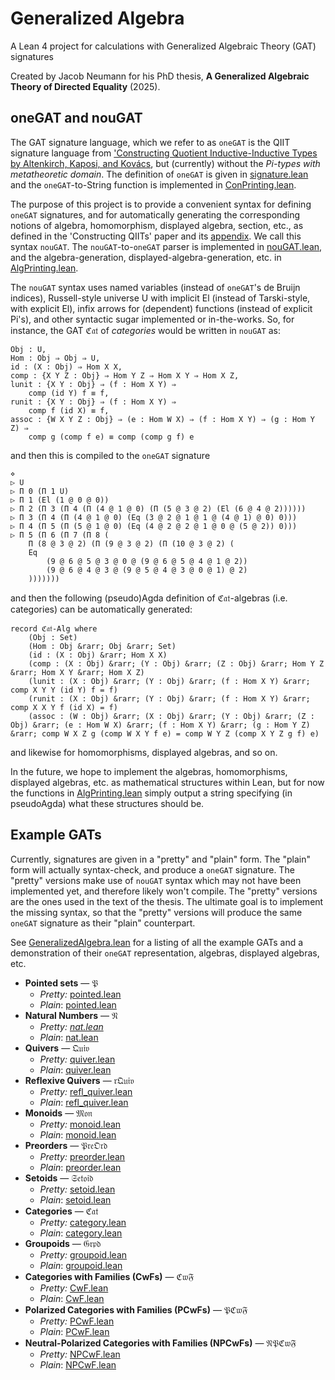 
# Generalized Algebra

A Lean 4 project for calculations with Generalized Algebraic Theory (GAT) signatures

Created by Jacob Neumann for his PhD thesis, **A Generalized Algebraic Theory of Directed Equality** (2025).

## oneGAT and nouGAT

The GAT signature language, which we refer to as `oneGAT` is the QIIT signature language from ['Constructing Quotient Inductive-Inductive Types by Altenkirch, Kaposi, and Kovács](https://dl.acm.org/doi/abs/10.1145/3290315), but (currently) without the *Pi-types with metatheoretic domain*. The definition of `oneGAT` is given in [signature.lean](GeneralizedAlgebra/signature.lean) and the `oneGAT`-to-String function is implemented in [ConPrinting.lean](GeneralizedAlgebra/ConPrinting.lean).

The purpose of this project is to provide a convenient syntax for defining `oneGAT` signatures, and for automatically generating the corresponding notions of algebra, homomorphism, displayed algebra, section, etc., as defined in the 'Constructing QIITs' paper and its [appendix](https://bitbucket.org/akaposi/finitaryqiit/raw/master/appendix.pdf). We call this syntax `nouGAT`. The `nouGAT`-to-`oneGAT` parser is implemented in [nouGAT.lean](GeneralizedAlgebra/nouGAT.lean), and the algebra-generation, displayed-algebra-generation, etc. in [AlgPrinting.lean](GeneralizedAlgebra/AlgPrinting.lean).

The `nouGAT` syntax uses named variables (instead of `oneGAT`'s de Bruijn indices), Russell-style universe U with implicit El (instead of Tarski-style, with explicit El), infix arrows for (dependent) functions (instead of explicit Pi's), and other syntactic sugar implemented or in-the-works. So, for instance, the GAT ℭ𝔞𝔱 of *categories* would be written in `nouGAT` as:
```
Obj : U,
Hom : Obj ⇒ Obj ⇒ U,
id : (X : Obj) ⇒ Hom X X,
comp : {X Y Z : Obj} ⇒ Hom Y Z ⇒ Hom X Y ⇒ Hom X Z,
lunit : {X Y : Obj} ⇒ (f : Hom X Y) ⇒
    comp (id Y) f ≡ f,
runit : {X Y : Obj} ⇒ (f : Hom X Y) ⇒
    comp f (id X) ≡ f,
assoc : {W X Y Z : Obj} ⇒ (e : Hom W X) ⇒ (f : Hom X Y) ⇒ (g : Hom Y Z) ⇒
    comp g (comp f e) ≡ comp (comp g f) e
```
and then this is compiled to the `oneGAT` signature
```
⋄ 
▷ U 
▷ Π 0 (Π 1 U) 
▷ Π 1 (El (1 @ 0 @ 0)) 
▷ Π 2 (Π 3 (Π 4 (Π (4 @ 1 @ 0) (Π (5 @ 3 @ 2) (El (6 @ 4 @ 2)))))) 
▷ Π 3 (Π 4 (Π (4 @ 1 @ 0) (Eq (3 @ 2 @ 1 @ 1 @ (4 @ 1) @ 0) 0))) 
▷ Π 4 (Π 5 (Π (5 @ 1 @ 0) (Eq (4 @ 2 @ 2 @ 1 @ 0 @ (5 @ 2)) 0))) 
▷ Π 5 (Π 6 (Π 7 (Π 8 (
    Π (8 @ 3 @ 2) (Π (9 @ 3 @ 2) (Π (10 @ 3 @ 2) (
    Eq 
        (9 @ 6 @ 5 @ 3 @ 0 @ (9 @ 6 @ 5 @ 4 @ 1 @ 2)) 
        (9 @ 6 @ 4 @ 3 @ (9 @ 5 @ 4 @ 3 @ 0 @ 1) @ 2)
    )))))))
```
and then the following (pseudo)Agda definition of ℭ𝔞𝔱-algebras (i.e. categories) can be automatically generated:
```
record ℭ𝔞𝔱-Alg where
    (Obj : Set)
    (Hom : Obj &rarr; Obj &rarr; Set)
    (id : (X : Obj) &rarr; Hom X X)
    (comp : (X : Obj) &rarr; (Y : Obj) &rarr; (Z : Obj) &rarr; Hom Y Z &rarr; Hom X Y &rarr; Hom X Z)
    (lunit : (X : Obj) &rarr; (Y : Obj) &rarr; (f : Hom X Y) &rarr; comp X Y Y (id Y) f = f)
    (runit : (X : Obj) &rarr; (Y : Obj) &rarr; (f : Hom X Y) &rarr; comp X X Y f (id X) = f)
    (assoc : (W : Obj) &rarr; (X : Obj) &rarr; (Y : Obj) &rarr; (Z : Obj) &rarr; (e : Hom W X) &rarr; (f : Hom X Y) &rarr; (g : Hom Y Z) &rarr; comp W X Z g (comp W X Y f e) = comp W Y Z (comp X Y Z g f) e)
```
and likewise for homomorphisms, displayed algebras, and so on.

In the future, we hope to implement the algebras, homomorphisms, displayed algebras, etc. as mathematical structures within Lean, but for now the functions in [AlgPrinting.lean](GeneralizedAlgebra/AlgPrinting.lean) simply output a string specifying (in pseudoAgda) what these structures should be.

## Example GATs

Currently, signatures are given in a "pretty" and "plain" form. The "plain" form will actually syntax-check, and produce a `oneGAT` signature. The "pretty" versions make use of `nouGAT` syntax which may not have been implemented yet, and therefore likely won't compile. The "pretty" versions are the ones used in the text of the thesis. The ultimate goal is to implement the missing syntax, so that the "pretty" versions will produce the same `oneGAT` signature as their "plain" counterpart.

See [GeneralizedAlgebra.lean](GeneralizedAlgebra.lean) for a listing of all the example GATs and a demonstration of their `oneGAT` representation, algebras, displayed algebras, etc.

- **Pointed sets** — 𝔓
    - *Pretty:* [pointed.lean](GeneralizedAlgebra/pretty_signatures/pointed.lean)
    - *Plain*: [pointed.lean](GeneralizedAlgebra/signatures/pointed.lean)
- **Natural Numbers** — 𝔑
    - *Pretty: [nat.lean](GeneralizedAlgebra/pretty_signatures/nat.lean)*
    - *Plain*: [nat.lean](GeneralizedAlgebra/signatures/nat.lean)
- **Quivers** — 𝔔𝔲𝔦𝔳
    - *Pretty:* [quiver.lean](GeneralizedAlgebra/pretty_signatures/quiver.lean)
    - *Plain*: [quiver.lean](GeneralizedAlgebra/signatures/quiver.lean)
- **Reflexive Quivers** — 𝔯𝔔𝔲𝔦𝔳
    - *Pretty:* [refl_quiver.lean](GeneralizedAlgebra/pretty_signatures/refl_quiver.lean)
    - *Plain*: [refl_quiver.lean](GeneralizedAlgebra/signatures/refl_quiver.lean)
- **Monoids** — 𝔐𝔬𝔫
    - *Pretty:* [monoid.lean](GeneralizedAlgebra/pretty_signatures/monoid.lean)
    - *Plain*: [monoid.lean](GeneralizedAlgebra/signatures/monoid.lean)
- **Preorders** — 𝔓𝔯𝔢𝔒𝔯𝔡
    - *Pretty:* [preorder.lean](GeneralizedAlgebra/pretty_signatures/preorder.lean)
    - *Plain*: [preorder.lean](GeneralizedAlgebra/signatures/preorder.lean)
- **Setoids** — 𝔖𝔢𝔱𝔬𝔦𝔡
    - *Pretty:* [setoid.lean](GeneralizedAlgebra/pretty_signatures/setoid.lean)
    - *Plain*: [setoid.lean](GeneralizedAlgebra/signatures/setoid.lean)
- **Categories** — ℭ𝔞𝔱
    - *Pretty:* [category.lean](GeneralizedAlgebra/pretty_signatures/category.lean)
    - *Plain*: [category.lean](GeneralizedAlgebra/signatures/category.lean)
- **Groupoids** — 𝔊𝔯𝔭𝔡
    - *Pretty:* [groupoid.lean](GeneralizedAlgebra/pretty_signatures/groupoid.lean)
    - *Plain*: [groupoid.lean](GeneralizedAlgebra/signatures/groupoid.lean)
- **Categories with Families (CwFs)** — ℭ𝔴𝔉
    - *Pretty:* [CwF.lean](GeneralizedAlgebra/pretty_signatures/CwF.lean)
    - *Plain*: [CwF.lean](GeneralizedAlgebra/signatures/CwF.lean)
- **Polarized Categories with Families (PCwFs)** — 𝔓ℭ𝔴𝔉
    - *Pretty:* [PCwF.lean](GeneralizedAlgebra/pretty_signatures/PCwF.lean)
    - *Plain*: [PCwF.lean](GeneralizedAlgebra/signatures/PCwF.lean)
- **Neutral-Polarized Categories with Families (NPCwFs)** — 𝔑𝔓ℭ𝔴𝔉
    - *Pretty:* [NPCwF.lean](GeneralizedAlgebra/pretty_signatures/NPCwF.lean)
    - *Plain*: [NPCwF.lean](GeneralizedAlgebra/signatures/NPCwF.lean)